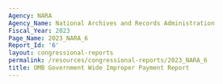 ```yaml
---
Agency: NARA
Agency_Name: National Archives and Records Administration
Fiscal_Year: 2023
Page_Name: 2023_NARA_6
Report_Id: '6'
layout: congressional-reports
permalink: /resources/congressional-reports/2023_NARA_6
title: OMB Government Wide Improper Payment Report
---
```

